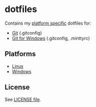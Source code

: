 # dotfiles
Contains my [platform specific](#platforms) dotfiles for:
* [Git](https://git-scm.com/) (.gitconfig)
* [Git for Windows](https://gitforwindows.org/) (.gitconfig, .minttyrc)

## Platforms
* [Linux](./linux)
* [Windows](./windows)

## License
See [LICENSE file](./LICENSE).
